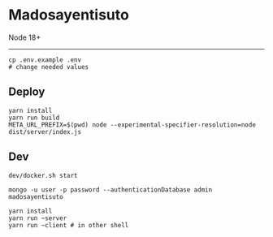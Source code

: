 # Madosayentisuto

Node 18+

---

    cp .env.example .env
    # change needed values

## Deploy

    yarn install
    yarn run build
    META_URL_PREFIX=$(pwd) node --experimental-specifier-resolution=node dist/server/index.js

## Dev

    dev/docker.sh start

    mongo -u user -p password --authenticationDatabase admin madosayentisuto

    yarn install
    yarn run ~server
    yarn run ~client # in other shell
